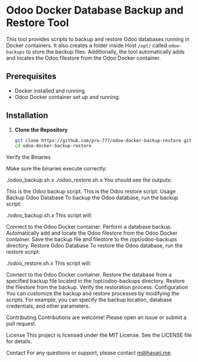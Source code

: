 # Odoo Docker Database Backup and Restore Tool

This tool provides scripts to backup and restore Odoo databases running in Docker containers. It also creates a folder inside  Host `/opt/` called `odoo-backups` to store the backup files. Additionally, the tool automatically adds and locates the Odoo filestore from the Odoo Docker container.

## Prerequisites

- Docker installed and running.
- Odoo Docker container set up and running.

## Installation

1. **Clone the Repository**

   ```bash
   git clone https://github.com/pro-777/odoo-docker-backup-restore.git
   cd odoo-docker-backup-restore
Verify the Binaries

Make sure the binaries execute correctly:


./odoo_backup.sh.x
./odoo_restore.sh.x
You should see the outputs:


This is the Odoo backup script.
This is the Odoo restore script.
Usage
Backup Odoo Database
To backup the Odoo database, run the backup script:


./odoo_backup.sh.x
This script will:

Connect to the Odoo Docker container.
Perform a database backup.
Automatically add and locate the Odoo filestore from the Odoo Docker container.
Save the backup file and filestore to the /opt/odoo-backups directory.
Restore Odoo Database
To restore the Odoo database, run the restore script:


./odoo_restore.sh.x
This script will:

Connect to the Odoo Docker container.
Restore the database from a specified backup file located in the /opt/odoo-backups directory.
Restore the filestore from the backup.
Verify the restoration process.
Configuration
You can customize the backup and restore processes by modifying the scripts. For example, you can specify the backup location, database credentials, and other parameters.

Contributing
Contributions are welcome! Please open an issue or submit a pull request.

License
This project is licensed under the MIT License. See the LICENSE file for details.

Contact
For any questions or support, please contact m@havari.me.

